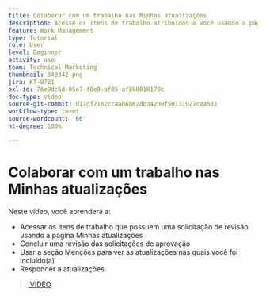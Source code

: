 ```yaml
---
title: Colaborar com um trabalho nas Minhas atualizações
description: Acesse os itens de trabalho atribuídos a você usando a página Minhas atualizações.
feature: Work Management
type: Tutorial
role: User
level: Beginner
activity: use
team: Technical Marketing
thumbnail: 340342.png
jira: KT-9721
exl-id: 76e9dc5d-05e7-40e9-af05-af880018170c
doc-type: video
source-git-commit: d17df7162ccaab6b62db34209f50131927c0a532
workflow-type: tm+mt
source-wordcount: '66'
ht-degree: 100%

---
```


# Colaborar com um trabalho nas Minhas atualizações

Neste vídeo, você aprenderá a:

* Acessar os itens de trabalho que possuem uma solicitação de revisão usando a página Minhas atualizações
* Concluir uma revisão das solicitações de aprovação
* Usar a seção Menções para ver as atualizações nas quais você foi incluído(a)
* Responder a atualizações

>[!VIDEO](https://video.tv.adobe.com/v/340342/?quality=12&learn=on&enablevpops)
